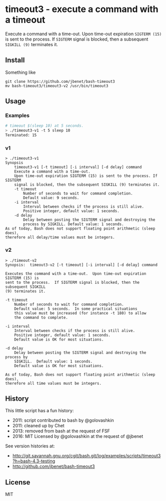 # timeout3 - execute a command with a timeout

Execute a command with a time-out.
Upon time-out expiration `SIGTERM (15)` is sent to the process. If `SIGTERM`
signal is blocked, then a subsequent `SIGKILL (9)` terminates it.

## Install

Something like
```
git clone https://github.com/jbenet/bash-timeout3
mv bash-timeout3/timeout3-v2 /usr/bin/timeout3
```

## Usage

### Examples

```sh
# timeout $(sleep 10) at 5 seconds.
> ./timeout3-v1 -t 5 sleep 10
Terminated: 15
```

### v1

```
> ./timeout3-v1
Synopsis
    timeout3-v1 [-t timeout] [-i interval] [-d delay] command
    Execute a command with a time-out.
    Upon time-out expiration SIGTERM (15) is sent to the process. If SIGTERM
    signal is blocked, then the subsequent SIGKILL (9) terminates it.
    -t timeout
        Number of seconds to wait for command completion.
        Default value: 9 seconds.
    -i interval
        Interval between checks if the process is still alive.
        Positive integer, default value: 1 seconds.
    -d delay
        Delay between posting the SIGTERM signal and destroying the
        process by SIGKILL. Default value: 1 seconds.
As of today, Bash does not support floating point arithmetic (sleep does),
therefore all delay/time values must be integers.
```

### v2

```
> ./timeout-v2
Synopsis:  timeout3-v2 [-t timeout] [-i interval] [-d delay] command

Executes the command with a time-out.  Upon time-out expiration SIGTERM (15) is
sent to the process.  If SIGTERM signal is blocked, then the subsequent SIGKILL
(9) terminates it.

-t timeout
    Number of seconds to wait for command completion.
    Default value: 5 seconds.  In some practical situations
    this value must be increased (for instance -t 180) to allow
    the command to complete.

-i interval
    Interval between checks if the process is still alive.
    Positive integer, default value: 1 seconds.
    Default value is OK for most situations.

-d delay
    Delay between posting the SIGTERM signal and destroying the process by
    SIGKILL.  Default value: 1 seconds.
    Default value is OK for most situations.

As of today, Bash does not support floating point arithmetic (sleep does),
therefore all time values must be integers.
```

## History

This little script has a fun history:

- 2011: script contributed to bash by @golovashkin
- 2011: cleaned up by Chet
- 2013: removed from bash at the request of FSF
- 2016: MIT Licensed by @golovashkin at the request of @jbenet

See version histories at:
- http://git.savannah.gnu.org/cgit/bash.git/log/examples/scripts/timeout3?h=bash-4.3-testing
- http://github.com/jbenet/bash-timeout3

## License

MIT
